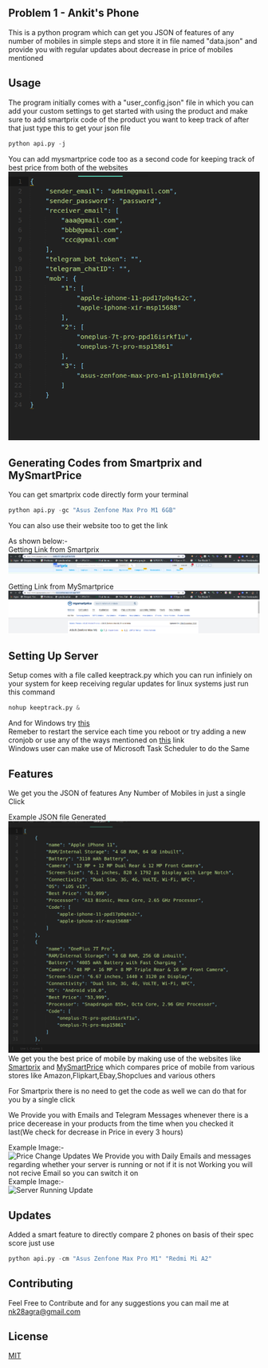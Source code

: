 ## Problem 1 - Ankit's Phone

This is a python program which can get you JSON of features of any number of mobiles in simple steps and store it in file named "data.json" and provide you with regular updates about decrease in price of mobiles mentioned

## Usage

The program initially comes with a "user_config.json" file in which you can add your custom settings to get started with using the product and make sure to add smartprix code of the product you want to keep track of after that just type this to get your json file

```python
python api.py -j
```
You can add mysmartprice code too as a second code for keeping track of best price from both of the websites
![Example UserConfig.json](images/user_config.png)
## Generating Codes from Smartprix and MySmartPrice
You can get smartprix code directly form your terminal
```python
python api.py -gc "Asus Zenfone Max Pro M1 6GB"
```
You can also use their website too to get the link

As shown below:-    
Getting Link from Smartprix    
![Getting Link from Smartprix](images/mysmartprixcode.png)    

Getting Link from MySmartprice    
![Getting Link from MySmartprice](images/mysmartpricecode.png)
## Setting Up Server
Setup comes with a file called keeptrack.py which you can run infiniely on your system for keep receiving regular updates for linux systems just run this command
```python
nohup keeptrack.py &
```
And for Windows try
[this](https://stackoverflow.com/questions/55932829/how-to-make-sure-that-python-script-will-run-forever-on-windows)   
Remeber to restart the service each time you reboot or try adding a new cronjob or use any of the ways mentioned on [this](https://stackoverflow.com/questions/24518522/run-python-script-at-startup-in-ubuntu/25805871) link   
Windows user can make use of Microsoft Task Scheduler to do the Same    
## Features
We get you the JSON of features Any Number of Mobiles in just  a single Click    

Example JSON file Generated    
![Example JSON file Generated](images/data(json).png)
We get you the best price of mobile by making use of the websites like [Smartprix](https://www.smartprix.com/) and [MySmartPrice](https://www.mysmartprice.com/) which compares price of mobile from various stores like Amazon,Flipkart,Ebay,Shopclues and various others   

For Smartprix there is no need to get the code as well we can do that for you by a single click

We Provide you with Emails and Telegram Messages whenever there is a price decerease in your products from the time when you checked it last(We check for decrease in Price in every 3 hours)   

Example Image:-   
![Price Change Updates](https://github.com/aryan29/Git-Freeze/blob/aryan29/week1/Week-1/aryan29/images/Screenshot_20191215-224146.png)
We Provide you with Daily Emails and messages regarding whether your server is running or not if it is not Working you will not recive Email so you can switch it on   
Example Image:-   
![Server Running Update](https://github.com/aryan29/Git-Freeze/blob/aryan29/week1/Week-1/aryan29/images/Screenshot_20191215-224219.png) 
## Updates
Added a smart feature to directly compare 2 phones on basis of their spec score just use
```python
python api.py -cm "Asus Zenfone Max Pro M1" "Redmi Mi A2"
```
## Contributing 
Feel Free to Contribute and for any suggestions you can mail me at <nk28agra@gmail.com>
## License
[MIT](https://choosealicense.com/licenses/mit/)
